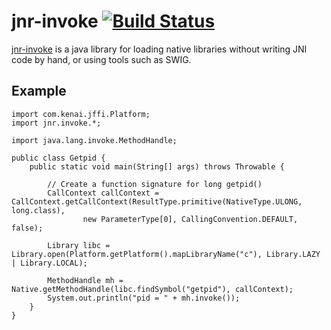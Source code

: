 jnr-invoke [![Build Status](https://travis-ci.org/jnr/jnr-invoke.png)](https://travis-ci.org/jnr/jnr-invoke)
======

[jnr-invoke](https://github.com/jnr/jnr-invoke) is a java library for loading native libraries without writing JNI code by hand, or using tools such as SWIG.

Example
------

    import com.kenai.jffi.Platform;
    import jnr.invoke.*;
    
    import java.lang.invoke.MethodHandle;
    
    public class Getpid {
        public static void main(String[] args) throws Throwable {
            
            // Create a function signature for long getpid()
            CallContext callContext = CallContext.getCallContext(ResultType.primitive(NativeType.ULONG, long.class),
                    new ParameterType[0], CallingConvention.DEFAULT, false);
                                
            Library libc = Library.open(Platform.getPlatform().mapLibraryName("c"), Library.LAZY | Library.LOCAL);
    
            MethodHandle mh = Native.getMethodHandle(libc.findSymbol("getpid"), callContext);
            System.out.println("pid = " + mh.invoke());
        }
    }

